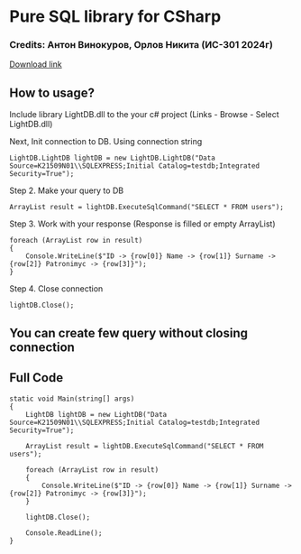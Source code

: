 # Pure SQL library for CSharp
### Credits: Антон Винокуров, Орлов Никита (ИС-301 2024г)
[Download link](https://wdho.ru/ooO1)

## How to usage?

Include library LightDB.dll to the your c# project (Links - Browse - Select LightDB.dll)

Next, Init connection to DB. Using connection string
```
LightDB.LightDB lightDB = new LightDB.LightDB("Data Source=K21509N01\\SQLEXPRESS;Initial Catalog=testdb;Integrated Security=True");
```

Step 2. Make your query to DB
```
ArrayList result = lightDB.ExecuteSqlCommand("SELECT * FROM users");
```

Step 3. Work with your response (Response is filled or empty ArrayList)
```
foreach (ArrayList row in result)
{
    Console.WriteLine($"ID -> {row[0]} Name -> {row[1]} Surname -> {row[2]} Patronimyc -> {row[3]}");
}
```

Step 4. Close connection
```
lightDB.Close();
```

## You can create few query without closing connection


## Full Code
```
static void Main(string[] args)
{
    LightDB lightDB = new LightDB("Data Source=K21509N01\\SQLEXPRESS;Initial Catalog=testdb;Integrated Security=True");

    ArrayList result = lightDB.ExecuteSqlCommand("SELECT * FROM users");

    foreach (ArrayList row in result)
    {
        Console.WriteLine($"ID -> {row[0]} Name -> {row[1]} Surname -> {row[2]} Patronimyc -> {row[3]}");
    }

    lightDB.Close();

    Console.ReadLine();
}
```